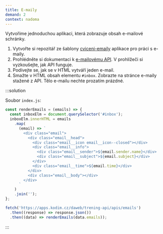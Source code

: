 ```yaml
---
title: E-maily
demand: 2
context: nadoma
---
```


Vytvoříme jednoduchou aplikaci, která zobrazuje obsah e-mailové schránky.

1. Vytvořte si repozitář ze šablony [cviceni-emaily](https://github.com/Czechitas-podklady-WEB/cviceni-emaily) aplikace pro práci s e-maily.
1. Prohlédněte si dokumentaci k [e-mailovému API](https://apps.kodim.cz/daweb/trening-api/docs/e-mailove-api). V prohlížeči si vyzkoušejte, jak API funguje.
1. Podívejte se, jak se v HTML vytváří jeden e-mail.
1. Smažte v HTML obsah elementu `#inbox`. Zobrazte na stránce e-maily stažené z API. Tělo e-mailu nechte prozatím prázdné.

:::solution

Soubor `index.js`:

```js
const renderEmails = (emails) => {
  const inboxElm = document.querySelector('#inbox');
  inboxElm.innerHTML = emails
    .map(
      (email) => `
        <div class="email">
          <div class="email__head">
            <div class="email__icon email__icon--closed"></div>
            <div class="email__info">
              <div class="email__sender">${email.sender.name}</div>
              <div class="email__subject">${email.subject}</div>
            </div>
            <div class="email__time">${email.time}</div>
          </div>
          <div class="email__body"></div>
        </div>
      `
    )
    .join('');
};

fetch('https://apps.kodim.cz/daweb/trening-api/apis/emails')
  .then((response) => response.json())
  .then((data) => renderEmails(data.emails));
```

:::

